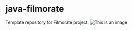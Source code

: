 # java-filmorate
Template repository for Filmorate project.
![This is an image](https://github.com/reqvvt/java-filmorate/tree/main/src/main/resources/bd_scheme.jpg)
